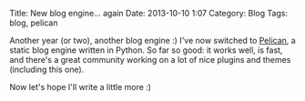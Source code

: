 Title: New blog engine… again
Date: 2013-10-10 1:07
Category: Blog
Tags: blog, pelican

Another year (or two), another blog engine :) I've now switched to [Pelican][],
a static blog engine written in Python. So far so good: it works well, is fast,
and there's a great community working on a lot of nice plugins and themes
(including this one).

Now let's hope I'll write a little more :)

[Pelican]: http://blog.getpelican.com/
